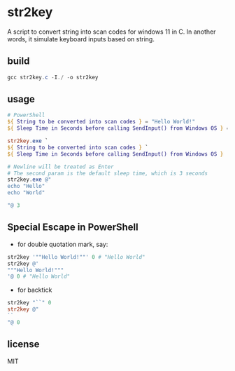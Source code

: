 # str2key
A script to convert string into scan codes for windows 11 in C.
In another words, it simulate keyboard inputs based on string.

## build
```PowerShell
gcc str2key.c -I./ -o str2key
```

## usage
```PowerShell
# PowerShell
${ String to be converted into scan codes } = "Hello World!"
${ Sleep Time in Seconds before calling SendInput() from Windows OS } = 3

str2key.exe `
${ String to be converted into scan codes } `
${ Sleep Time in Seconds before calling SendInput() from Windows OS }

# Newline will be treated as Enter
# The second param is the default sleep time, which is 3 seconds
str2key.exe @"
echo "Hello"
echo "World"

"@ 3
```

## Special Escape in PowerShell
- for double quotation mark, say:
```PowerShell
str2key '""Hello World!""' 0 # "Hello World"
str2key @'
"""Hello World!"""
'@ 0 # "Hello World"
```
- for backtick
```PowerShell
str2key "``" 0
str2key @"
``
"@ 0
```

## license
MIT
